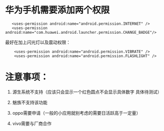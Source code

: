 # 华为手机需要添加两个权限
```
   <uses-permission android:name="android.permission.INTERNET" />
   <uses-permission android:name="com.huawei.android.launcher.permission.CHANGE_BADGE"/>

```

最好在加上闪光灯以及震动权限：
```
    <uses-permission android:name="android.permission.VIBRATE" />
    <uses-permission android:name="android.permission.FLASHLIGHT" />
```
# 注意事项：
1.  源生系统不支持（应该只会显示一个红色圆点不会显示具体数字 具体待测试）

2.  魅族不支持该功能

3.  oppo需要申请（一般的小应用就别考虑的需要日活跃高于一定量）

4.  vivo需要与厂商合作
